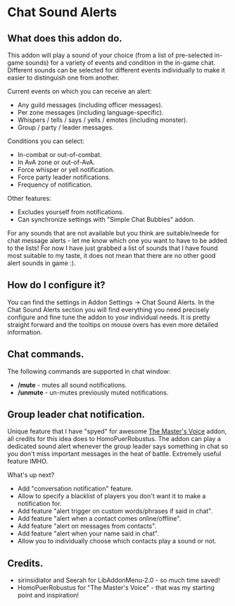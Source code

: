 # Chat Sound Alerts

## What does this addon do.

This addon will play a sound of your choice (from a list of pre-selected in-game sounds) for a variety of events and condition in the in-game chat. Different sounds can be selected for different events individually to make it easier to distinguish one from another.

Current events on which you can receive an alert:
* Any guild messages (including officer messages).
* Per zone messages (including language-specific).
* Whispers / tells / says / yells / emotes (including monster).
* Group / party / leader messages.

Conditions you can select:
* In-combat or out-of-combat.
* In AvA zone or out-of-AvA.
* Force whisper or yell notification.
* Force party leader notifications.
* Frequency of notification.

Other features:
* Excludes yourself from notifications.
* Can synchronize settings with "Simple Chat Bubbles" addon.

For any sounds that are not available but you think are suitable/neede for chat message alerts - let me know which one you want to have to be added to the lists! For now I have just grabbed a list of sounds that I have found most suitable to my taste, it does not mean that there are no other good alert sounds in game :). 

## How do I configure it?

You can find the settings in Addon Settings -> Chat Sound Alerts. In the Chat Sound Alerts section you will find everything you need precisely configure and fine tune the addon to your individual needs. It is pretty straight forward and the tooltips on mouse overs has even more detailed information.

## Chat commands.

The following commands are supported in chat window:
* **/mute** - mutes all sound notifications.
* **/unmute** - un-mutes previously muted notifications.

## Group leader chat notification.

Unique feature that I have "spyed" for awesome [The Master's Voice](http://www.esoui.com/downloads/info1113-TheMastersVoice.html) addon, all credits for this idea does to HomoPuerRobustus. The addon can play a dedicated sound alert whenever the group leader says something in chat so you don't miss important messages in the heat of battle. Extremely useful feature IMHO.
 
What's up next?
* Add "conversation notification" feature.
* Allow to specify a blacklist of players you don't want it to make a notification for.
* Add feature "alert trigger on custom words/phrases if said in chat".
* Add feature "alert when a contact comes online/offline".
* Add feature "alert on messages from contacts".
* Add feature "alert when your name said in chat".
* Allow you to individually choose which contacts play a sound or not.

## Credits.

* sirinsidiator and Seerah for LibAddonMenu-2.0 - so much time saved!
* HomoPuerRobustus for "The Master's Voice" - that was my starting point and inspiration!
